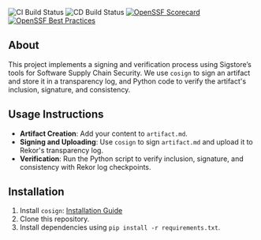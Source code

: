 ![CI Build Status](https://github.com/Samkit-shah/SoftwareSupplyChainSecurity-hw1/actions/workflows/ci.yml/badge.svg)
![CD Build Status](https://github.com/Samkit-shah/SoftwareSupplyChainSecurity-hw1/actions/workflows/cd.yml/badge.svg?branch=main)
[![OpenSSF Scorecard](https://api.scorecard.dev/projects/github.com/Samkit-shah/SoftwareSupplyChainSecurity-hw1/badge)](https://scorecard.dev/viewer/?uri=github.com/Samkit-shah/SoftwareSupplyChainSecurity-hw1)
[![OpenSSF Best Practices](https://www.bestpractices.dev/projects/9793/badge)](https://www.bestpractices.dev/projects/9793)


## About
This project implements a signing and verification process using Sigstore’s tools for Software Supply Chain Security. We use `cosign` to sign an artifact and store it in a transparency log, and Python code to verify the artifact's inclusion, signature, and consistency.

## Usage Instructions
- **Artifact Creation**: Add your content to `artifact.md`.
- **Signing and Uploading**: Use `cosign` to sign `artifact.md` and upload it to Rekor's transparency log.
- **Verification**: Run the Python script to verify inclusion, signature, and consistency with Rekor log checkpoints.

## Installation
1. Install `cosign`: [Installation Guide](https://docs.sigstore.dev/cosign/system_config/installation/)
2. Clone this repository.
3. Install dependencies using `pip install -r requirements.txt`.
 
